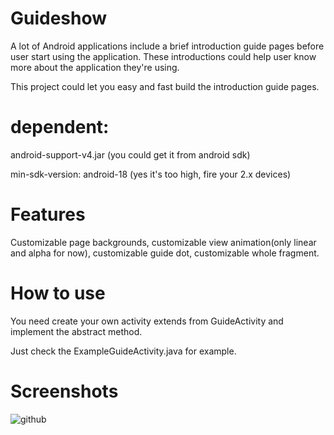 Guideshow
=========

A lot of Android applications include a brief introduction guide pages before user start using the application. These introductions could help user know more about the application they're using.

This project could let you easy and fast build the introduction guide pages.


dependent:
=========
android-support-v4.jar (you could get it from android sdk)

min-sdk-version:
android-18 (yes it's too high, fire your 2.x devices)

Features
=========

Customizable page backgrounds, customizable view animation(only linear and alpha for now), customizable guide dot, customizable whole fragment.

How to use
=========

You need create your own activity extends from GuideActivity and implement the abstract method.

Just check the ExampleGuideActivity.java for example.

Screenshots
=========
![github](http://github.com/unicorn.png "github")  

